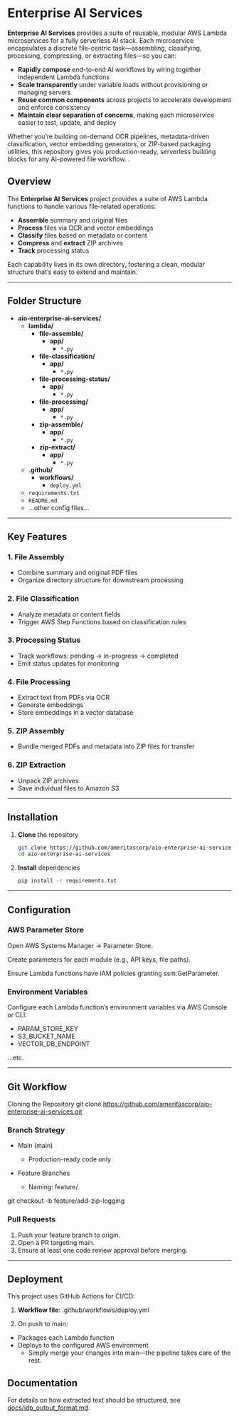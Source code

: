 # Enterprise AI Services

**Enterprise AI Services** provides a suite of reusable, modular AWS Lambda microservices for a fully serverless AI stack. Each microservice encapsulates a discrete file-centric task—assembling, classifying, processing, compressing, or extracting files—so you can:

- **Rapidly compose** end-to-end AI workflows by wiring together independent Lambda functions  
- **Scale transparently** under variable loads without provisioning or managing servers  
- **Reuse common components** across projects to accelerate development and enforce consistency  
- **Maintain clear separation of concerns**, making each microservice easier to test, update, and deploy  

Whether you’re building on-demand OCR pipelines, metadata-driven classification, vector embedding generators, or ZIP-based packaging utilities, this repository gives you production-ready, serverless building blocks for any AI-powered file workflow.  .

## Overview

The **Enterprise AI Services** project provides a suite of AWS Lambda functions to handle various file-related operations:

- **Assemble** summary and original files  
- **Process** files via OCR and vector embeddings  
- **Classify** files based on metadata or content  
- **Compress** and **extract** ZIP archives  
- **Track** processing status  

Each capability lives in its own directory, fostering a clean, modular structure that’s easy to extend and maintain.

---

## Folder Structure

- **aio-enterprise-ai-services/**
  - **lambda/**
    - **file-assemble/**
      - **app/**  
        - `*.py`  
    - **file-classification/**
      - **app/**  
        - `*.py`  
    - **file-processing-status/**
      - **app/**  
        - `*.py`  
    - **file-processing/**
      - **app/**
        - `*.py`  
    - **zip-assemble/**
      - **app/**
        - `*.py`  
    - **zip-extract/**
      - **app/**
        - `*.py`  
  - **.github/**
    - **workflows/**
      - `deploy.yml`  
  - `requirements.txt`  
  - `README.md`  
  - …other config files…

---

## Key Features

### 1. File Assembly 
- Combine summary and original PDF files  
- Organize directory structure for downstream processing  

### 2. File Classification 
- Analyze metadata or content fields  
- Trigger AWS Step Functions based on classification rules  

### 3. Processing Status 
- Track workflows: pending → in-progress → completed  
- Emit status updates for monitoring  

### 4. File Processing 
- Extract text from PDFs via OCR  
- Generate embeddings  
- Store embeddings in a vector database  

### 5. ZIP Assembly
- Bundle merged PDFs and metadata into ZIP files for transfer  

### 6. ZIP Extraction 
- Unpack ZIP archives  
- Save individual files to Amazon S3  

---

## Installation 

1. **Clone** the repository  
   ```bash
   git clone https://github.com/ameritascorp/aio-enterprise-ai-services.git
   cd aio-enterprise-ai-services
2. **Install** dependencies
   ```bash
   pip install -r requirements.txt
   
---

## Configuration
### AWS Parameter Store
Open AWS Systems Manager → Parameter Store.

Create parameters for each module (e.g., API keys, file paths).

Ensure Lambda functions have IAM policies granting ssm:GetParameter.

### Environment Variables
Configure each Lambda function’s environment variables via AWS Console or CLI:

- PARAM_STORE_KEY
- S3_BUCKET_NAME
- VECTOR_DB_ENDPOINT

…etc.

---

## Git Workflow
   Cloning the Repository
   git clone https://github.com/ameritascorp/aio-enterprise-ai-services.git

### Branch Strategy
- Main (main)
     - Production-ready code only

- Feature Branches
     - Naming: feature/<feature-name>

git checkout -b feature/add-zip-logging 

### Pull Requests
1. Push your feature branch to origin.
2. Open a PR targeting main.
3. Ensure at least one code review approval before merging.

---

## Deployment
This project uses GitHub Actions for CI/CD:

1. **Workflow file**: .github/workflows/deploy.yml

2. On push to main:

- Packages each Lambda function
- Deploys to the configured AWS environment
  - Simply merge your changes into main—the pipeline takes care of the rest.

## Documentation

For details on how extracted text should be structured, see [docs/idp_output_format.md](docs/idp_output_format.md).


   
